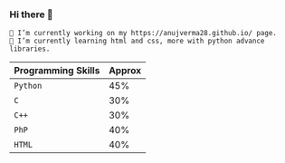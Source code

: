 ### Hi there 👋
```
🔭 I’m currently working on my https://anujverma28.github.io/ page.
🌱 I’m currently learning html and css, more with python advance libraries.
```

| Programming Skills | Approx |
| --- | --- |
| `Python` | 45% |
| `C` | 30% |
| `C++` | 30% |
| `PhP` | 40% |
| `HTML` | 40% |

<!--
**anujverma28/anujverma28** is a ✨ _special_ ✨ repository because its `README.md` (this file) appears on your GitHub profile.

Here are some ideas to get you started:

- 🔭 I’m currently working on ...
- 🌱 I’m currently learning ...
- 👯 I’m looking to collaborate on ...
- 🤔 I’m looking for help with ...
- 💬 Ask me about ...
- 📫 How to reach me: ...
- 😄 Pronouns: ...
- ⚡ Fun fact: ...
-->
